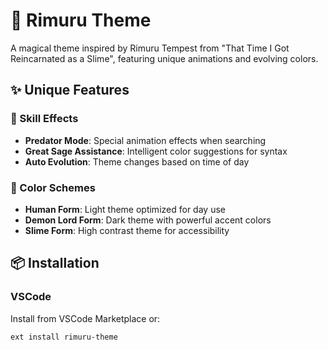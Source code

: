 # 🌟 Rimuru Theme

A magical theme inspired by Rimuru Tempest from "That Time I Got Reincarnated as a Slime", featuring unique animations and evolving colors.

## ✨ Unique Features

### 🔮 Skill Effects
- **Predator Mode**: Special animation effects when searching
- **Great Sage Assistance**: Intelligent color suggestions for syntax
- **Auto Evolution**: Theme changes based on time of day

### 🎨 Color Schemes
- **Human Form**: Light theme optimized for day use
- **Demon Lord Form**: Dark theme with powerful accent colors
- **Slime Form**: High contrast theme for accessibility

## 📦 Installation

### VSCode
Install from VSCode Marketplace or:
```bash
ext install rimuru-theme